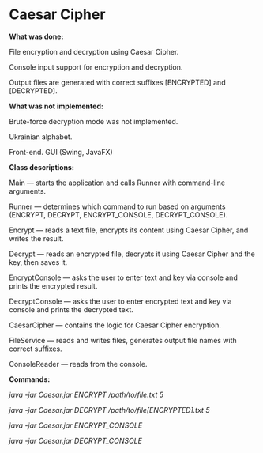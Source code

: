 # Caesar Cipher


**What was done:**

File encryption and decryption using Caesar Cipher.

Console input support for encryption and decryption.

Output files are generated with correct suffixes [ENCRYPTED] and [DECRYPTED].


**What was not implemented:**

Brute-force decryption mode was not implemented.

Ukrainian alphabet.

Front-end. GUI (Swing, JavaFX) 


**Class descriptions:**

Main — starts the application and calls Runner with command-line arguments.

Runner — determines which command to run based on arguments (ENCRYPT, DECRYPT, ENCRYPT_CONSOLE, DECRYPT_CONSOLE).

Encrypt — reads a text file, encrypts its content using Caesar Cipher, and writes the result.

Decrypt — reads an encrypted file, decrypts it using Caesar Cipher and the key, then saves it.

EncryptConsole — asks the user to enter text and key via console and prints the encrypted result.

DecryptConsole — asks the user to enter encrypted text and key via console and prints the decrypted text.

CaesarCipher — contains the logic for Caesar Cipher encryption.

FileService — reads and writes files, generates output file names with correct suffixes.

ConsoleReader — reads from the console.

**Commands:** 

*java -jar Caesar.jar ENCRYPT /path/to/file.txt 5*

*java -jar Caesar.jar DECRYPT /path/to/file[ENCRYPTED].txt 5*

*java -jar Caesar.jar ENCRYPT_CONSOLE*

*java -jar Caesar.jar DECRYPT_CONSOLE*

